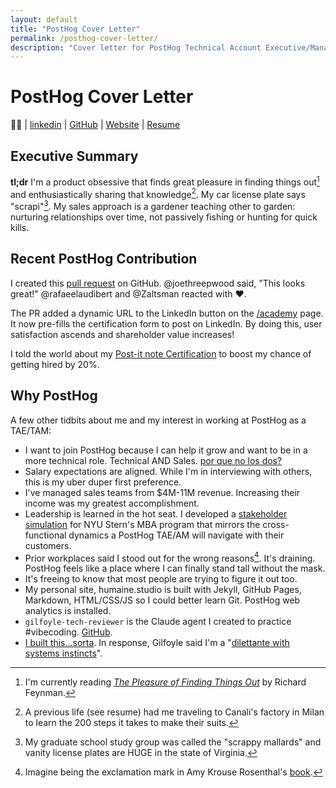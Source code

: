```yaml
---
layout: default
title: "PostHog Cover Letter"
permalink: /posthog-cover-letter/
description: "Cover letter for PostHog Technical Account Executive/Manager position"
---
```


# PostHog Cover Letter

👋🏻 | [linkedin](https://www.linkedin.com/in/c-mcconnell) | [GitHub](https://github.com/miqcie) | [Website](https://humaine.studio) | [Resume](/resume/)

## Executive Summary

**tl;dr** I'm a product obsessive that finds great pleasure in finding things out[^1] and enthusiastically sharing that knowledge[^2]. My car license plate says "scrapi"[^3]. My sales approach is a gardener teaching other to garden: nurturing relationships over time, not passively fishing or hunting for quick kills.

## Recent PostHog Contribution

I created this [pull request](https://github.com/PostHog/posthog.com/pull/12507) on GitHub. @joethreepwood said, "This looks great!" @rafaeelaudibert and @Zaltsman reacted with ❤️.

The PR added a dynamic URL to the LinkedIn button on the [/academy](https://posthog.com/academy) page. It now pre-fills the certification form to post on LinkedIn. By doing this, user satisfaction ascends and shareholder value increases!

I told the world about my [Post-it note Certification](https://www.linkedin.com/posts/c-mcconnell_im-happy-to-share-that-ive-obtained-a-new-activity-7363888091675172866-FJz-?utm_source=share&utm_medium=member_desktop&rcm=ACoAAACf_CsBHuYPBAgR4PFaZDEYpK7-GU8vYPE) to boost my chance of getting hired by 20%.

## Why PostHog

A few other tidbits about me and my interest in working at PostHog as a TAE/TAM:
- I want to join PostHog because I can help it grow and want to be in a more technical role. Technical AND Sales. [por que no los dos?](https://knowyourmeme.com/memes/why-not-both-why-dont-we-have-both) 
- Salary expectations are aligned. While I'm in interviewing with others, this is my uber duper first preference.
- I've managed sales teams from $4M-11M revenue. Increasing their income was my greatest accomplishment.
- Leadership is learned in the hot seat. I developed a [stakeholder simulation](https://docs.google.com/document/d/1ipFMuWeR03wRYK1FQfdiBMNfjQGdEBdpN1Upo1acJJQ/edit?usp=sharing) for NYU Stern's MBA program that mirrors the cross-functional dynamics a PostHog TAE/AM will navigate with their customers.
- Prior workplaces said I stood out for the wrong reasons[^4]. It's draining. PostHog feels like a place where I can finally stand tall without the mask.
- It's freeing to know that most people are trying to figure it out too.
- My personal site, humaine.studio is built with Jekyll, GitHub Pages, Markdown, HTML/CSS/JS so I could better learn Git. PostHog web analytics is installed.
- `gilfoyle-tech-reviewer` is the Claude agent I created to practice #vibecoding. [GitHub](https://github.com/miqcie/gilfoyle-tech-reviewer). 
- [I built this...sorta](https://humaine.studio/weeks-of-life/). In response, Gilfoyle said I'm a "[dilettante with systems instincts](https://humaine.studio/posts/2025/08/18/gilfoyle/)".

[^1]: I'm currently reading [_The Pleasure of Finding Things Out_](https://ia600101.us.archive.org/17/items/richard-feynman-pdf-library/Feynman%2C%20Richard%20%2837%20books%29/Pleasure%20of%20Finding%20Things%20Out%2C%20The/Feynman%2C%20Richard%20-%20Pleasure%20of%20Finding%20Things%20Out%20%28Basic%2C%201999%29.pdf) by Richard Feynman.
[^2]: A previous life (see resume) had me traveling to Canali's factory in Milan to learn the 200 steps it takes to make their suits.
[^3]: My graduate school study group was called the "scrappy mallards" and vanity license plates are HUGE in the state of Virginia.
[^4]: Imagine being the exclamation mark in Amy Krouse Rosenthal's [book](https://www.goodreads.com/book/show/15815400-exclamation-mark).